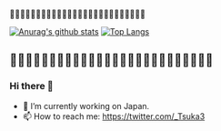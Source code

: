 🧸🌼🧸🌼🧸🌼🧸🌼🧸🌼🧸🌼🧸🌼🧸🌼🧸🌼🧸🌼🧸🌼🧸🌼🧸🌼  

[![Anurag's github stats](https://github-readme-stats.vercel.app/api?username=Ishizuka427&show_icons=true&theme=radical)](https://github.com/anuraghazra/github-readme-stats)
[![Top Langs](https://github-readme-stats.vercel.app/api/top-langs/?username=Ishizuka427&layout=compact&theme=radical)](https://github.com/anuraghazra/github-readme-stats)  

🧸🌼🧸🌼🧸🌼🧸🌼🧸🌼🧸🌼🧸🌼🧸🌼🧸🌼🧸🌼🧸🌼🧸🌼🧸🌼
---

### Hi there 👋

<!--
**Ishizuka427/Ishizuka427** is a ✨ _special_ ✨ repository because its `README.md` (this file) appears on your GitHub profile.

Here are some ideas to get you started:
-->

- 🔭 I’m currently working on Japan.
- 📫 How to reach me: https://twitter.com/_Tsuka3
